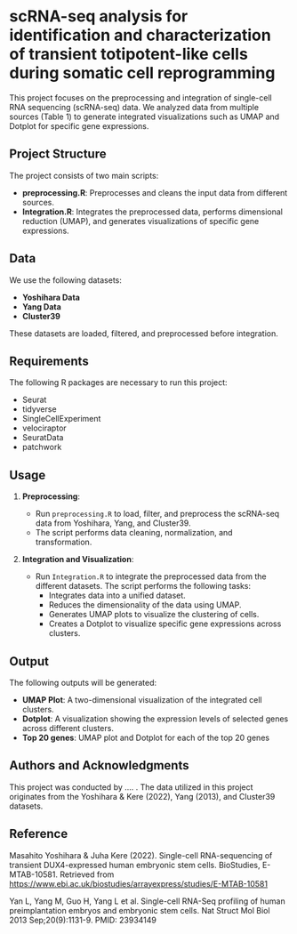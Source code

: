 # scRNA-seq analysis for identification and characterization of transient totipotent-like cells during somatic cell reprogramming

This project focuses on the preprocessing and integration of single-cell RNA sequencing (scRNA-seq) data. We analyzed data from multiple sources (Table 1) to generate integrated visualizations such as UMAP and Dotplot for specific gene expressions.

## Project Structure

The project consists of two main scripts:
- **preprocessing.R**: Preprocesses and cleans the input data from different sources.
- **Integration.R**: Integrates the preprocessed data, performs dimensional reduction (UMAP), and generates visualizations of specific gene expressions.

## Data

We use the following datasets:
- **Yoshihara Data**
- **Yang Data**
- **Cluster39**

These datasets are loaded, filtered, and preprocessed before integration.

## Requirements

The following R packages are necessary to run this project:
- Seurat
- tidyverse
- SingleCellExperiment
- velociraptor
- SeuratData
- patchwork

## Usage

1. **Preprocessing**:
   - Run `preprocessing.R` to load, filter, and preprocess the scRNA-seq data from Yoshihara, Yang, and Cluster39.
   - The script performs data cleaning, normalization, and transformation.

2. **Integration and Visualization**:
   - Run `Integration.R` to integrate the preprocessed data from the different datasets. The script performs the following tasks:
     - Integrates data into a unified dataset.
     - Reduces the dimensionality of the data using UMAP.
     - Generates UMAP plots to visualize the clustering of cells.
     - Creates a Dotplot to visualize specific gene expressions across clusters.

## Output

The following outputs will be generated:
- **UMAP Plot**: A two-dimensional visualization of the integrated cell clusters.
- **Dotplot**: A visualization showing the expression levels of selected genes across different clusters.
- **Top 20 genes**: UMAP plot and Dotplot for each of the top 20 genes

## Authors and Acknowledgments

This project was conducted by .... . The data utilized in this project originates from the Yoshihara & Kere (2022), Yang (2013), and Cluster39 datasets.

## Reference

Masahito Yoshihara & Juha Kere (2022). Single-cell RNA-sequencing of transient DUX4-expressed human embryonic stem cells. BioStudies, E-MTAB-10581. Retrieved from https://www.ebi.ac.uk/biostudies/arrayexpress/studies/E-MTAB-10581

Yan L, Yang M, Guo H, Yang L et al. Single-cell RNA-Seq profiling of human preimplantation embryos and embryonic stem cells. Nat Struct Mol Biol 2013 Sep;20(9):1131-9. PMID: 23934149
